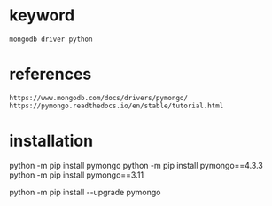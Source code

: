 # keyword
    mongodb driver python

# references
    https://www.mongodb.com/docs/drivers/pymongo/
    https://pymongo.readthedocs.io/en/stable/tutorial.html

# installation
python -m pip install pymongo
python -m pip install pymongo==4.3.3
python -m pip install pymongo==3.11

python -m pip install --upgrade pymongo